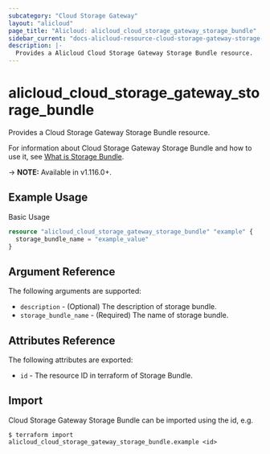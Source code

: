 ```yaml
---
subcategory: "Cloud Storage Gateway"
layout: "alicloud"
page_title: "Alicloud: alicloud_cloud_storage_gateway_storage_bundle"
sidebar_current: "docs-alicloud-resource-cloud-storage-gateway-storage-bundle"
description: |-
  Provides a Alicloud Cloud Storage Gateway Storage Bundle resource.
---
```


# alicloud\_cloud\_storage\_gateway\_storage\_bundle

Provides a Cloud Storage Gateway Storage Bundle resource.

For information about Cloud Storage Gateway Storage Bundle and how to use it, see [What is Storage Bundle](https://www.alibabacloud.com/help/en/doc-detail/53972.htm).

-> **NOTE:** Available in v1.116.0+.

## Example Usage

Basic Usage

```terraform
resource "alicloud_cloud_storage_gateway_storage_bundle" "example" {
  storage_bundle_name = "example_value"
}

```

## Argument Reference

The following arguments are supported:

* `description` - (Optional) The description of storage bundle.
* `storage_bundle_name` - (Required) The name of storage bundle.

## Attributes Reference

The following attributes are exported:

* `id` - The resource ID in terraform of Storage Bundle.

## Import

Cloud Storage Gateway Storage Bundle can be imported using the id, e.g.

```shell
$ terraform import alicloud_cloud_storage_gateway_storage_bundle.example <id>
```
